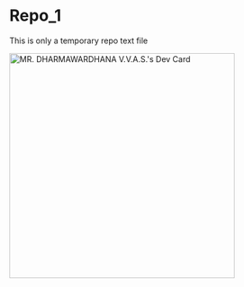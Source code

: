 # Repo_1
This is only a temporary repo text file

<a href="https://app.daily.dev/Avi_Dev"><img src="https://api.daily.dev/devcards/d04d89195f9d46c2ad639a90f9005de2.png?r=3mc" width="400" alt="MR. DHARMAWARDHANA V.V.A.S.'s Dev Card"/></a>
